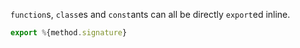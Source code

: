 `function`s, `class`es and `const`ants can all be directly `export`ed inline.

```javascript
export %{method.signature}
```
